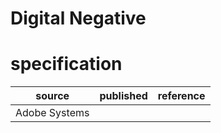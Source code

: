 # Digital Negative

# specification
| source        | published         | reference
| ------------- | ----------------- | ---------
| Adobe Systems
